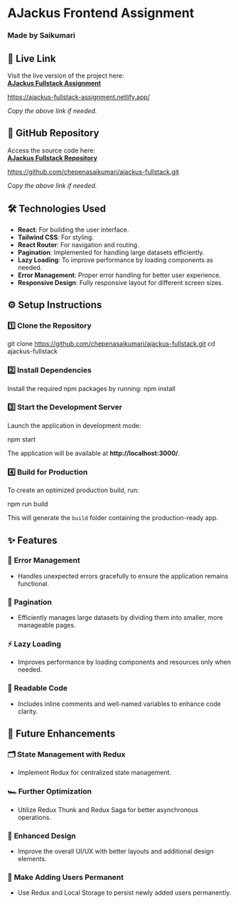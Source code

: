 # **AJackus Frontend Assignment**

### **Made by Saikumari**


## 🚀 **Live Link**
Visit the live version of the project here:  
[**AJackus Fullstack Assignment**](https://ajackus-fullstack-assignment.netlify.app/)


https://ajackus-fullstack-assignment.netlify.app/

*Copy the above link if needed.*


## 📂 **GitHub Repository**
Access the source code here:  
[**AJackus Fullstack Repository**](https://github.com/chepenasaikumari/ajackus-fullstack.git)


https://github.com/chepenasaikumari/ajackus-fullstack.git

*Copy the above link if needed.*


## 🛠️ **Technologies Used**
- **React**: For building the user interface.
- **Tailwind CSS**: For styling.
- **React Router**: For navigation and routing.
- **Pagination**: Implemented for handling large datasets efficiently.
- **Lazy Loading**: To improve performance by loading components as needed.
- **Error Management**: Proper error handling for better user experience.
- **Responsive Design**: Fully responsive layout for different screen sizes.

## ⚙️ **Setup Instructions**

### 1️⃣ **Clone the Repository**

git clone https://github.com/chepenasaikumari/ajackus-fullstack.git
cd ajackus-fullstack


### 2️⃣ **Install Dependencies**
Install the required npm packages by running:
npm install


### 3️⃣ **Start the Development Server**
Launch the application in development mode:

npm start

The application will be available at **http://localhost:3000/**.

### 4️⃣ **Build for Production**
To create an optimized production build, run:

npm run build

This will generate the `build` folder containing the production-ready app.



## ✨ **Features**

### 🔧 **Error Management**
- Handles unexpected errors gracefully to ensure the application remains functional.

### 📜 **Pagination**
- Efficiently manages large datasets by dividing them into smaller, more manageable pages.

### ⚡ **Lazy Loading**
- Improves performance by loading components and resources only when needed.

### 📖 **Readable Code**
- Includes inline comments and well-named variables to enhance code clarity.



## 🌟 **Future Enhancements**

### 🗂️ **State Management with Redux**
- Implement Redux for centralized state management.

### 🏎️ **Further Optimization**
- Utilize Redux Thunk and Redux Saga for better asynchronous operations.

### 🎨 **Enhanced Design**
- Improve the overall UI/UX with better layouts and additional design elements.

### 📝 **Make Adding Users Permanent**
- Use Redux and Local Storage to persist newly added users permanently.
